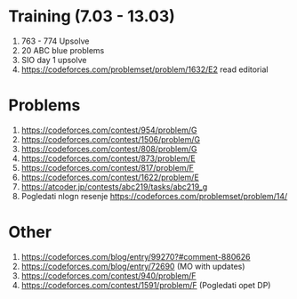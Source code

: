 # Training (7.03 - 13.03)
  1. 763 - 774 Upsolve
  2. 20 ABC blue problems
  3. SIO day 1 upsolve
  4. https://codeforces.com/problemset/problem/1632/E2 read editorial



# Problems
  1. https://codeforces.com/contest/954/problem/G
  2. https://codeforces.com/contest/1506/problem/G
  3. https://codeforces.com/contest/808/problem/G
  4. https://codeforces.com/contest/873/problem/E
  5. https://codeforces.com/contest/817/problem/F
  6. https://codeforces.com/contest/1622/problem/E
  7. https://atcoder.jp/contests/abc219/tasks/abc219_g
  8. Pogledati nlogn resenje https://codeforces.com/problemset/problem/14/
# Other
  1. https://codeforces.com/blog/entry/99270?#comment-880626
  2. https://codeforces.com/blog/entry/72690 (MO with updates)
  3. https://codeforces.com/contest/940/problem/F
  4. https://codeforces.com/contest/1591/problem/F (Pogledati opet DP)
